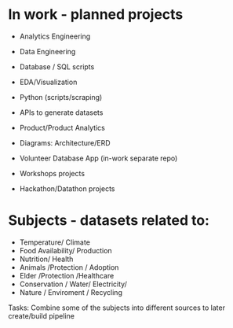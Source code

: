 # In work - planned projects 
- Analytics Engineering
- Data Engineering
- Database / SQL scripts
- EDA/Visualization
- Python (scripts/scraping)
- APIs to generate datasets  
- Product/Product Analytics
- Diagrams: Architecture/ERD
- Volunteer Database App (in-work separate repo)

- Workshops projects
- Hackathon/Datathon projects


# Subjects - datasets related to:
- Temperature/ Climate
- Food Availability/ Production
- Nutrition/ Health
- Animals /Protection / Adoption
- Elder /Protection /Healthcare
- Conservation / Water/ Electricity/ 
- Nature / Enviroment / Recycling

Tasks:
Combine some of the subjects into different sources to later create/build pipeline
